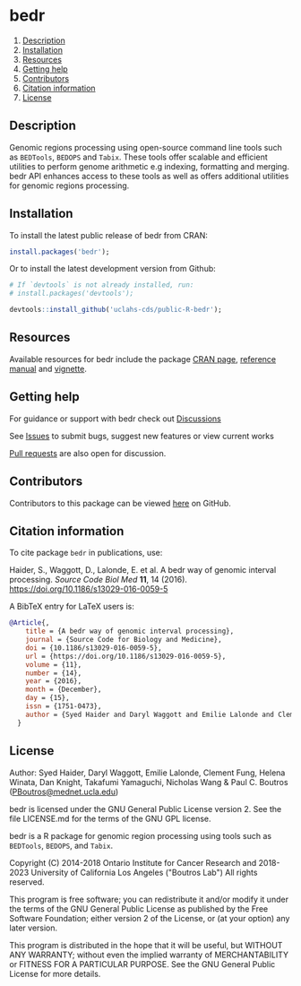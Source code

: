 # bedr

1. [Description](#description)
2. [Installation](#installation)
3. [Resources](#resources)
4. [Getting help](#getting-help)
5. [Contributors](#contributors)
6. [Citation information](#citation-information)
7. [License](#license)

## Description

Genomic regions processing using open-source command line tools such as `BEDTools`, `BEDOPS` and `Tabix`.
These tools offer scalable and efficient utilities to perform genome arithmetic e.g indexing, formatting and merging.
bedr API enhances access to these tools as well as offers additional utilities for genomic regions processing.

## Installation

To install the latest public release of bedr from CRAN:

```R
install.packages('bedr');
```

Or to install the latest development version from Github:

```R
# If `devtools` is not already installed, run:
# install.packages('devtools');

devtools::install_github('uclahs-cds/public-R-bedr');
```

## Resources

Available resources for bedr include the package [CRAN page](https://cran.r-project.org/web/packages/bedr/index.html), [reference manual](https://cran.r-project.org/web/packages/bedr/bedr.pdf) and [vignette](https://cran.r-project.org/web/packages/bedr/vignettes/Using-bedr.html).

## Getting help

For guidance or support with bedr check out [Discussions](https://github.com/uclahs-cds/public-R-bedr/discussions)

See [Issues](https://github.com/uclahs-cds/public-R-bedr/issues) to submit bugs, suggest new features or view current works

[Pull requests](https://github.com/uclahs-cds/public-R-bedr/pulls) are also open for discussion.

## Contributors

Contributors to this package can be viewed [here](https://github.com/uclahs-cds/public-R-bedr/graphs/contributors) on GitHub.

## Citation information

To cite package `bedr` in publications, use:

Haider, S., Waggott, D., Lalonde, E. et al. A bedr way of genomic interval processing. _Source Code Biol Med_ **11**, 14 (2016). https://doi.org/10.1186/s13029-016-0059-5

A BibTeX entry for LaTeX users is:

```BibTeX
@Article{,
    title = {A bedr way of genomic interval processing},
    journal = {Source Code for Biology and Medicine},
    doi = {10.1186/s13029-016-0059-5},
    url = {https://doi.org/10.1186/s13029-016-0059-5},
    volume = {11},
    number = {14},
    year = {2016},
    month = {December},
    day = {15},
    issn = {1751-0473},
    author = {Syed Haider and Daryl Waggott and Emilie Lalonde and Clement Fung and Fei-Fei Liu and Paul C. Boutros}
  }
```

## License

Author: Syed Haider, Daryl Waggott, Emilie Lalonde, Clement Fung, Helena Winata, Dan Knight, Takafumi Yamaguchi, Nicholas Wang & Paul C. Boutros (PBoutros@mednet.ucla.edu)

bedr is licensed under the GNU General Public License version 2. See the file LICENSE.md for the terms of the GNU GPL license.

bedr is a R package for genomic region processing using tools such as `BEDTools`, `BEDOPS`, and `Tabix`.

Copyright (C) 2014-2018 Ontario Institute for Cancer Research and 2018-2023 University of California Los Angeles ("Boutros Lab") All rights reserved.

This program is free software; you can redistribute it and/or modify it under the terms of the GNU General Public License as published by the Free Software Foundation; either version 2 of the License, or (at your option) any later version.

This program is distributed in the hope that it will be useful, but WITHOUT ANY WARRANTY; without even the implied warranty of MERCHANTABILITY or FITNESS FOR A PARTICULAR PURPOSE. See the GNU General Public License for more details.
